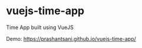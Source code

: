 # vuejs-time-app
Time App built using VueJS


Demo: 
https://prashantsani.github.io/vuejs-time-app/ 



